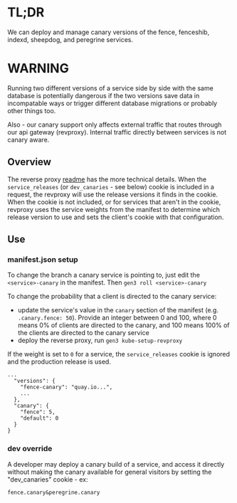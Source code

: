 # TL;DR

We can deploy and manage canary versions of the fence, fenceshib, indexd, sheepdog, and peregrine services. 

# WARNING

Running two different versions of a service side by side with 
the same database is potentially dangerous if the two versions
save data in incompatable ways or trigger different database
migrations or probably other things too.

Also - our canary support only affects external traffic 
that routes through our api gateway (revproxy).  Internal
traffic directly between services is not canary aware.

## Overview

The reverse proxy [readme](../kube/services/revproxy/README.md) has the more technical details.
When the `service_releases` (or `dev_canaries` - see below) cookie is included in a request, the revproxy will use the release versions it finds in the cookie.
When the cookie is not included, or for services that aren't in the cookie, revproxy uses the service weights from the manifest to determine which release version to use and sets the client's cookie with that configuration.

## Use

### manifest.json setup

To change the branch a canary service is pointing to, just edit the `<service>-canary` in the manifest. Then `gen3 roll <service>-canary`

To change the probability that a client is directed to the canary service:
* update the service's value in the `canary` section of the manifest (e.g. `.canary.fence: 50`). Provide an integer between 0 and 100, where 0 means 0% of clients are directed to the canary, and 100 means 100% of the clients are directed to the canary service
* deploy the reverse proxy, run `gen3 kube-setup-revproxy`

If the weight is set to `0` for a service, the `service_releases` cookie is ignored and the production release is used.

```
...
  "versions": {
    "fence-canary": "quay.io...",
    ...
  },
  "canary": {
    "fence": 5,
    "default": 0
  }
}
```

### dev override

A developer may deploy a canary build of a service, and access it directly
without making the canary available for general visitors by setting the
"dev_canaries" cookie - ex:

```
fence.canary&peregrine.canary
```

